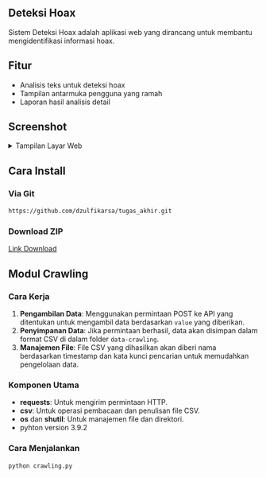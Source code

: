 ## Deteksi Hoax
Sistem Deteksi Hoax adalah aplikasi web yang dirancang untuk membantu mengidentifikasi informasi hoax.

## Fitur
- Analisis teks untuk deteksi hoax
- Tampilan antarmuka pengguna yang ramah
- Laporan hasil analisis detail

## Screenshot
<details>
  <summary>Tampilan Layar Web</summary>
  
|  |  |
|:---:|:---:|
| ![Dashboard](tugas_akhir_ngoding/screenshot/dashboard.png) | ![Balancing](tugas_akhir_ngoding/screenshot/balancing.png) |
| ![Import File](tugas_akhir_ngoding/screenshot/import_file.png) | ![Modelling](tugas_akhir_ngoding/screenshot/modelling.png) |
| ![Preprocessing](tugas_akhir_ngoding/screenshot/preprocessing.png) | ![Pengujian](tugas_akhir_ngoding/screenshot/pengujian.png) |
| ![Labelling](tugas_akhir_ngoding/screenshot/labelling.png) | ![Visualisasi Hasil](tugas_akhir_ngoding/screenshot/visualisasi_hasil.png) |
| ![Split Data](tugas_akhir_ngoding/screenshot/split_data.png) | ![Demo Model](tugas_akhir_ngoding/screenshot/demo_model.png) |
  
</details>

## Cara Install

### Via Git

```bash
https://github.com/dzulfikarsa/tugas_akhir.git
```
### Download ZIP
[Link Download](https://github.com/username/repo](https://github.com/dzulfikarsa/tugas_akhir/archive/refs/heads/main.zip)](https://github.com/dzulfikarsa/tugas_akhir/archive/refs/heads/main.zip))

## Modul Crawling
### Cara Kerja
1. **Pengambilan Data**: Menggunakan permintaan POST ke API yang ditentukan untuk mengambil data berdasarkan `value` yang diberikan.
2. **Penyimpanan Data**: Jika permintaan berhasil, data akan disimpan dalam format CSV di dalam folder `data-crawling`.
3. **Manajemen File**: File CSV yang dihasilkan akan diberi nama berdasarkan timestamp dan kata kunci pencarian untuk memudahkan pengelolaan data.

### Komponen Utama
- **requests**: Untuk mengirim permintaan HTTP.
- **csv**: Untuk operasi pembacaan dan penulisan file CSV.
- **os** dan **shutil**: Untuk manajemen file dan direktori.
- pyhton version 3.9.2

### Cara Menjalankan
```bash
python crawling.py

